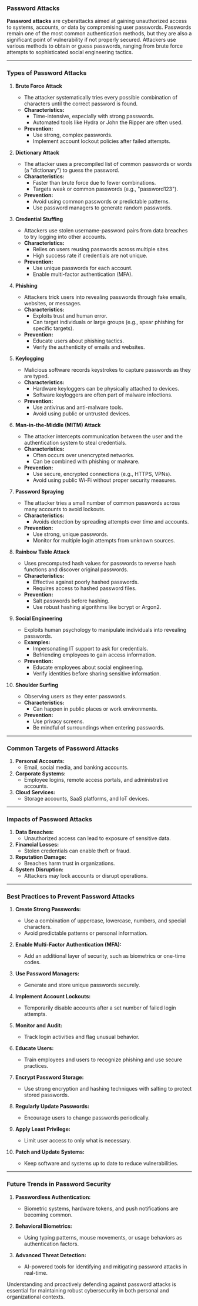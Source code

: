 ### **Password Attacks**

**Password attacks** are cyberattacks aimed at gaining unauthorized access to systems, accounts, or data by compromising user passwords. Passwords remain one of the most common authentication methods, but they are also a significant point of vulnerability if not properly secured. Attackers use various methods to obtain or guess passwords, ranging from brute force attempts to sophisticated social engineering tactics.  

---

### **Types of Password Attacks**

1. **Brute Force Attack**  
   - The attacker systematically tries every possible combination of characters until the correct password is found.  
   - **Characteristics:**
     - Time-intensive, especially with strong passwords.
     - Automated tools like Hydra or John the Ripper are often used.
   - **Prevention:**
     - Use strong, complex passwords.
     - Implement account lockout policies after failed attempts.

2. **Dictionary Attack**  
   - The attacker uses a precompiled list of common passwords or words (a "dictionary") to guess the password.  
   - **Characteristics:**
     - Faster than brute force due to fewer combinations.
     - Targets weak or common passwords (e.g., "password123").
   - **Prevention:**
     - Avoid using common passwords or predictable patterns.
     - Use password managers to generate random passwords.

3. **Credential Stuffing**  
   - Attackers use stolen username-password pairs from data breaches to try logging into other accounts.  
   - **Characteristics:**
     - Relies on users reusing passwords across multiple sites.
     - High success rate if credentials are not unique.
   - **Prevention:**
     - Use unique passwords for each account.
     - Enable multi-factor authentication (MFA).

4. **Phishing**  
   - Attackers trick users into revealing passwords through fake emails, websites, or messages.  
   - **Characteristics:**
     - Exploits trust and human error.
     - Can target individuals or large groups (e.g., spear phishing for specific targets).
   - **Prevention:**
     - Educate users about phishing tactics.
     - Verify the authenticity of emails and websites.

5. **Keylogging**  
   - Malicious software records keystrokes to capture passwords as they are typed.  
   - **Characteristics:**
     - Hardware keyloggers can be physically attached to devices.
     - Software keyloggers are often part of malware infections.
   - **Prevention:**
     - Use antivirus and anti-malware tools.
     - Avoid using public or untrusted devices.

6. **Man-in-the-Middle (MITM) Attack**  
   - The attacker intercepts communication between the user and the authentication system to steal credentials.  
   - **Characteristics:**
     - Often occurs over unencrypted networks.
     - Can be combined with phishing or malware.
   - **Prevention:**
     - Use secure, encrypted connections (e.g., HTTPS, VPNs).
     - Avoid using public Wi-Fi without proper security measures.

7. **Password Spraying**  
   - The attacker tries a small number of common passwords across many accounts to avoid lockouts.  
   - **Characteristics:**
     - Avoids detection by spreading attempts over time and accounts.
   - **Prevention:**
     - Use strong, unique passwords.
     - Monitor for multiple login attempts from unknown sources.

8. **Rainbow Table Attack**  
   - Uses precomputed hash values for passwords to reverse hash functions and discover original passwords.  
   - **Characteristics:**
     - Effective against poorly hashed passwords.
     - Requires access to hashed password files.
   - **Prevention:**
     - Salt passwords before hashing.
     - Use robust hashing algorithms like bcrypt or Argon2.

9. **Social Engineering**  
   - Exploits human psychology to manipulate individuals into revealing passwords.  
   - **Examples:**
     - Impersonating IT support to ask for credentials.
     - Befriending employees to gain access information.
   - **Prevention:**
     - Educate employees about social engineering.
     - Verify identities before sharing sensitive information.

10. **Shoulder Surfing**  
    - Observing users as they enter passwords.  
    - **Characteristics:**
      - Can happen in public places or work environments.
    - **Prevention:**
      - Use privacy screens.
      - Be mindful of surroundings when entering passwords.

---

### **Common Targets of Password Attacks**

1. **Personal Accounts:**  
   - Email, social media, and banking accounts.
2. **Corporate Systems:**  
   - Employee logins, remote access portals, and administrative accounts.
3. **Cloud Services:**  
   - Storage accounts, SaaS platforms, and IoT devices.

---

### **Impacts of Password Attacks**

1. **Data Breaches:**  
   - Unauthorized access can lead to exposure of sensitive data.
2. **Financial Losses:**  
   - Stolen credentials can enable theft or fraud.
3. **Reputation Damage:**  
   - Breaches harm trust in organizations.
4. **System Disruption:**  
   - Attackers may lock accounts or disrupt operations.

---

### **Best Practices to Prevent Password Attacks**

1. **Create Strong Passwords:**
   - Use a combination of uppercase, lowercase, numbers, and special characters.
   - Avoid predictable patterns or personal information.

2. **Enable Multi-Factor Authentication (MFA):**
   - Add an additional layer of security, such as biometrics or one-time codes.

3. **Use Password Managers:**
   - Generate and store unique passwords securely.

4. **Implement Account Lockouts:**
   - Temporarily disable accounts after a set number of failed login attempts.

5. **Monitor and Audit:**
   - Track login activities and flag unusual behavior.

6. **Educate Users:**
   - Train employees and users to recognize phishing and use secure practices.

7. **Encrypt Password Storage:**
   - Use strong encryption and hashing techniques with salting to protect stored passwords.

8. **Regularly Update Passwords:**
   - Encourage users to change passwords periodically.

9. **Apply Least Privilege:**
   - Limit user access to only what is necessary.

10. **Patch and Update Systems:**
    - Keep software and systems up to date to reduce vulnerabilities.

---

### **Future Trends in Password Security**

1. **Passwordless Authentication:**
   - Biometric systems, hardware tokens, and push notifications are becoming common.

2. **Behavioral Biometrics:**
   - Using typing patterns, mouse movements, or usage behaviors as authentication factors.

3. **Advanced Threat Detection:**
   - AI-powered tools for identifying and mitigating password attacks in real-time.

Understanding and proactively defending against password attacks is essential for maintaining robust cybersecurity in both personal and organizational contexts.
